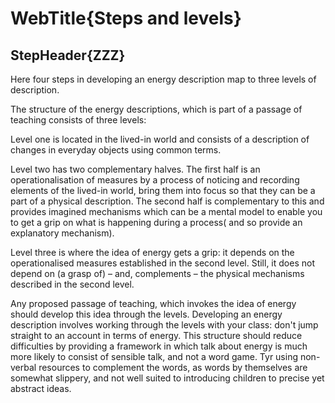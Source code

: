 # WebTitle{Steps and levels}

## StepHeader{ZZZ}

Here four steps in developing an energy description map to three levels of description.

The structure of the energy descriptions, which is part of a passage of teaching consists of three levels:

Level one is located in the lived-in world and consists of a description of changes in everyday objects using common terms.

Level two has two complementary halves. The first half is an operationalisation of measures by a process of noticing and recording elements of the lived-in world, bring them into focus so that they can be a part of a physical description. The second half is complementary to this and provides imagined mechanisms which can be a mental model to enable you to get a grip on what is happening during a process( and so provide an explanatory mechanism).

Level three is where the idea of energy gets a grip: it depends on the operationalised measures established in the second level. Still, it does not depend on (a grasp of) – and, complements – the physical mechanisms described in the second level.

Any proposed passage of teaching, which invokes the idea of energy should develop this idea through the levels. Developing an energy description involves working through the levels with your class: don't jump straight to an account in terms of energy. This structure should reduce difficulties by providing a framework in which talk about energy is much more likely to consist of sensible talk, and not a word game. Tyr using non-verbal resources to complement the words, as words by themselves are somewhat slippery, and not well suited to introducing children to precise yet abstract ideas.
